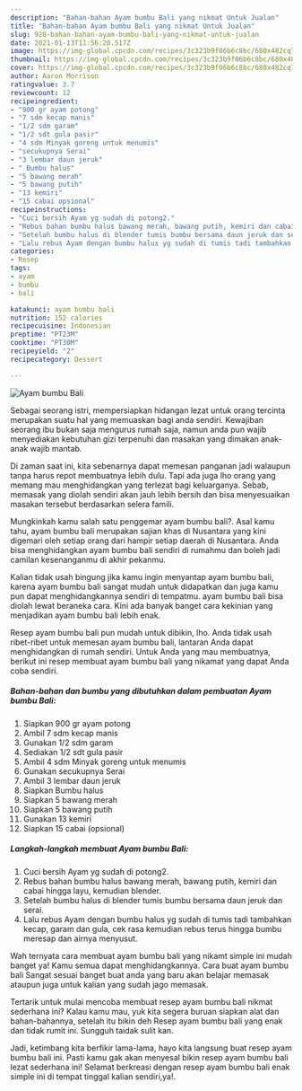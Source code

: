 ```yaml
---
description: "Bahan-bahan Ayam bumbu Bali yang nikmat Untuk Jualan"
title: "Bahan-bahan Ayam bumbu Bali yang nikmat Untuk Jualan"
slug: 928-bahan-bahan-ayam-bumbu-bali-yang-nikmat-untuk-jualan
date: 2021-01-13T11:56:20.517Z
image: https://img-global.cpcdn.com/recipes/3c323b9f06b6c8bc/680x482cq70/ayam-bumbu-bali-foto-resep-utama.jpg
thumbnail: https://img-global.cpcdn.com/recipes/3c323b9f06b6c8bc/680x482cq70/ayam-bumbu-bali-foto-resep-utama.jpg
cover: https://img-global.cpcdn.com/recipes/3c323b9f06b6c8bc/680x482cq70/ayam-bumbu-bali-foto-resep-utama.jpg
author: Aaron Morrison
ratingvalue: 3.7
reviewcount: 12
recipeingredient:
- "900 gr ayam potong"
- "7 sdm kecap manis"
- "1/2 sdm garam"
- "1/2 sdt gula pasir"
- "4 sdm Minyak goreng untuk menumis"
- "secukupnya Serai"
- "3 lembar daun jeruk"
- " Bumbu halus"
- "5 bawang merah"
- "5 bawang putih"
- "13 kemiri"
- "15 cabai opsional"
recipeinstructions:
- "Cuci bersih Ayam yg sudah di potong2."
- "Rebus bahan bumbu halus bawang merah, bawang putih, kemiri dan cabai hingga layu, kemudian blender."
- "Setelah bumbu halus di blender tumis bumbu bersama daun jeruk dan serai."
- "Lalu rebus Ayam dengan bumbu halus yg sudah di tumis tadi tambahkan kecap, garam dan gula, cek rasa kemudian rebus terus hingga bumbu meresap dan airnya menyusut."
categories:
- Resep
tags:
- ayam
- bumbu
- bali

katakunci: ayam bumbu bali 
nutrition: 152 calories
recipecuisine: Indonesian
preptime: "PT23M"
cooktime: "PT30M"
recipeyield: "2"
recipecategory: Dessert

---
```



![Ayam bumbu Bali](https://img-global.cpcdn.com/recipes/3c323b9f06b6c8bc/680x482cq70/ayam-bumbu-bali-foto-resep-utama.jpg)

Sebagai seorang istri, mempersiapkan hidangan lezat untuk orang tercinta merupakan suatu hal yang memuaskan bagi anda sendiri. Kewajiban seorang ibu bukan saja mengurus rumah saja, namun anda pun wajib menyediakan kebutuhan gizi terpenuhi dan masakan yang dimakan anak-anak wajib mantab.

Di zaman  saat ini, kita sebenarnya dapat memesan panganan jadi walaupun tanpa harus repot membuatnya lebih dulu. Tapi ada juga lho orang yang memang mau menghidangkan yang terlezat bagi keluarganya. Sebab, memasak yang diolah sendiri akan jauh lebih bersih dan bisa menyesuaikan masakan tersebut berdasarkan selera famili. 



Mungkinkah kamu salah satu penggemar ayam bumbu bali?. Asal kamu tahu, ayam bumbu bali merupakan sajian khas di Nusantara yang kini digemari oleh setiap orang dari hampir setiap daerah di Nusantara. Anda bisa menghidangkan ayam bumbu bali sendiri di rumahmu dan boleh jadi camilan kesenanganmu di akhir pekanmu.

Kalian tidak usah bingung jika kamu ingin menyantap ayam bumbu bali, karena ayam bumbu bali sangat mudah untuk didapatkan dan juga kamu pun dapat menghidangkannya sendiri di tempatmu. ayam bumbu bali bisa diolah lewat beraneka cara. Kini ada banyak banget cara kekinian yang menjadikan ayam bumbu bali lebih enak.

Resep ayam bumbu bali pun mudah untuk dibikin, lho. Anda tidak usah ribet-ribet untuk memesan ayam bumbu bali, lantaran Anda dapat menghidangkan di rumah sendiri. Untuk Anda yang mau membuatnya, berikut ini resep membuat ayam bumbu bali yang nikamat yang dapat Anda coba sendiri.

<!--inarticleads1-->

##### Bahan-bahan dan bumbu yang dibutuhkan dalam pembuatan Ayam bumbu Bali:

1. Siapkan 900 gr ayam potong
1. Ambil 7 sdm kecap manis
1. Gunakan 1/2 sdm garam
1. Sediakan 1/2 sdt gula pasir
1. Ambil 4 sdm Minyak goreng untuk menumis
1. Gunakan secukupnya Serai
1. Ambil 3 lembar daun jeruk
1. Siapkan  Bumbu halus
1. Siapkan 5 bawang merah
1. Siapkan 5 bawang putih
1. Gunakan 13 kemiri
1. Siapkan 15 cabai (opsional)




<!--inarticleads2-->

##### Langkah-langkah membuat Ayam bumbu Bali:

1. Cuci bersih Ayam yg sudah di potong2.
1. Rebus bahan bumbu halus bawang merah, bawang putih, kemiri dan cabai hingga layu, kemudian blender.
1. Setelah bumbu halus di blender tumis bumbu bersama daun jeruk dan serai.
1. Lalu rebus Ayam dengan bumbu halus yg sudah di tumis tadi tambahkan kecap, garam dan gula, cek rasa kemudian rebus terus hingga bumbu meresap dan airnya menyusut.




Wah ternyata cara membuat ayam bumbu bali yang nikamt simple ini mudah banget ya! Kamu semua dapat menghidangkannya. Cara buat ayam bumbu bali Sangat sesuai banget buat anda yang baru akan belajar memasak ataupun juga untuk kalian yang sudah jago memasak.

Tertarik untuk mulai mencoba membuat resep ayam bumbu bali nikmat sederhana ini? Kalau kamu mau, yuk kita segera buruan siapkan alat dan bahan-bahannya, setelah itu bikin deh Resep ayam bumbu bali yang enak dan tidak rumit ini. Sungguh taidak sulit kan. 

Jadi, ketimbang kita berfikir lama-lama, hayo kita langsung buat resep ayam bumbu bali ini. Pasti kamu gak akan menyesal bikin resep ayam bumbu bali lezat sederhana ini! Selamat berkreasi dengan resep ayam bumbu bali enak simple ini di tempat tinggal kalian sendiri,ya!.

